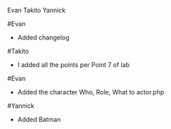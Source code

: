Evan
Takito
Yannick

#Evan
- Added changelog

#Takito
- I added all the points per Point 7 of lab

#Evan
- Added the character Who, Role, What to actor.php

#Yannick
- Added Batman
